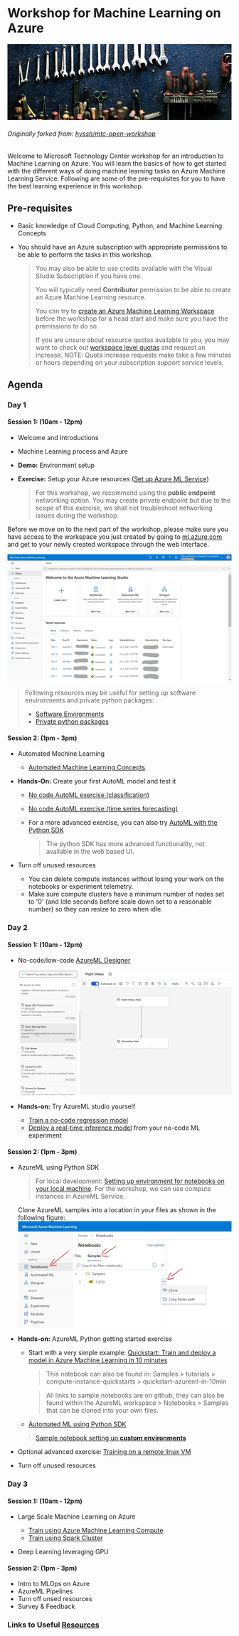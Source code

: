 # Workshop for Machine Learning on Azure

![logo](images/workshop_logo.png)

###### Originally forked from: [hyssh/mtc-open-workshop](https://github.com/hyssh/mtc-open-workshop)

Welcome to Microsoft Technology Center workshop for an introduction to Machine Learning on Azure. You will learn the basics of how to get started with the different ways of doing machine learning tasks on Azure Machine Learning Service.
Following are some of the pre-requisites for you to have the best learning experience in this workshop.

## Pre-requisites

* Basic knowledge of Cloud Computing, Python, and Machine Learning Concepts

* You should have an Azure subscription with appropriate permissions to be able to perform the tasks in this workshop.

    > You may also be able to use credits available with the Visual Studio Subscription if you have one.
    >
    > You will typically need **Contributor** permission to be able to create an Azure Machine Learning resource.
    >
    > You can try to [create an Azure Machine Learning Workspace](https://docs.microsoft.com/en-us/azure/machine-learning/how-to-manage-workspace?tabs=azure-portal) before the workshop for a head start and make sure you have the premissions to do so.
    >
    > If you are unsure about resource quotas available to you, you may want to check out [workspace level quotas](https://docs.microsoft.com/en-us/azure/machine-learning/how-to-manage-quotas#workspace-level-quotas) and request an increase. NOTE: Quota increase requests make take a few minutes or hours depending on your subscription support service levels.

## Agenda

### Day 1

#### Session 1: (10am - 12pm)

* Welcome and Introductions
* Machine Learning process and Azure
* **Demo:** Environment setup
* **Exercise:** Setup your Azure resources ([Set up Azure ML Service](https://docs.microsoft.com/en-us/azure/machine-learning/how-to-manage-workspace?tabs=azure-portal))

  > For this workshop, we recommend using the **public endpoint** networking option. You may create private endpoint but due to the scope of this exercise, we shall not troubleshoot networking issues during the workshop.

Before we move on to the next part of the workshop, please make sure you have access to the workspace you just created by going to [ml.azure.com](ml.azure.com) and get to your newly created workspace through the web interface.

![Sample AML Workspace](images/aml-ws-homescreen.jpg)

> Following resources may be useful for setting up software environments and private python packages:
> * [Software Environments](https://docs.microsoft.com/en-us/azure/machine-learning/how-to-use-environments)
> * [Private python packages](https://docs.microsoft.com/en-us/azure/machine-learning/how-to-use-private-python-packages)

#### Session 2: (1pm - 3pm)

* Automated Machine Learning
  * [Automated Machine Learning Concepts](https://docs.microsoft.com/en-us/azure/machine-learning/concept-automated-ml)

* **Hands-On:** Create your first AutoML model and test it
  * [No code AutoML exercise (classification)](https://docs.microsoft.com/en-us/azure/machine-learning/tutorial-first-experiment-automated-ml)
  * [No code AutoML exercise (time series forecasting)](https://docs.microsoft.com/en-us/azure/machine-learning/tutorial-automated-ml-forecast)
  * For a more advanced exercise, you can also try [AutoML with the Python SDK](https://docs.microsoft.com/en-us/azure/machine-learning/tutorial-auto-train-models)

    > The python SDK has more advanced functionality, not available in the web based UI.

* Turn off unused resources
  * You can delete compute instances without losing your work on the notebooks or experiment telemetry.
  * Make sure compute clusters have a minimum number of nodes set to '0' (and Idle seconds before scale down set to a reasonable number) so they can resize to zero when idle.

### Day 2

#### Session 1: (10am - 12pm)

* No-code/low-code [AzureML Designer](https://docs.microsoft.com/en-us/azure/machine-learning/concept-designer)
  
  ![](images/designer-drag-and-drop.gif)

* **Hands-on:** Try AzureML studio yourself
  * [Train a no-code regression model](https://docs.microsoft.com/en-us/azure/machine-learning/tutorial-designer-automobile-price-train-score)
  * [Deploy a real-time inference model](https://docs.microsoft.com/en-us/azure/machine-learning/tutorial-designer-automobile-price-deploy) from your no-code ML experiment

#### Session 2: (1pm - 3pm)

* AzureML using Python SDK
  > For local development: [Setting up environment for notebooks on your local machine](https://github.com/Azure/MachineLearningNotebooks/blob/master/setup-environment/NBSETUP.md). For the workshop, we can use compute instances in AzureML Service.
  
  Clone AzureML samples into a location in your files as shown in the following figure:
  ![Clone Samples](images/clone-samples.jpg)

* **Hands-on:** AzureML Python getting started exercise

  * Start with a very simple example: [Quickstart: Train and deploy a model in Azure Machine Learning in 10 minutes](https://github.com/Azure/MachineLearningNotebooks/blob/master/tutorials/compute-instance-quickstarts/quickstart-azureml-in-10mins/quickstart-azureml-in-10mins.ipynb)
  
    > This notebook can also be found in: Samples > tutorials > compute-instance-quickstarts > quickstart-azureml-in-10min

    > All links to sample notebooks are on github, they can also be found within the AzureML workspace > Notebooks > Samples that can be cloned into your own files.

  * [Automated ML using Python SDK](https://github.com/Azure/MachineLearningNotebooks/blob/master/how-to-use-azureml/automated-machine-learning/classification-credit-card-fraud/auto-ml-classification-credit-card-fraud.ipynb)

  > [Sample notebook setting up **custom environments**](https://github.com/Azure/MachineLearningNotebooks/blob/master/how-to-use-azureml/training/using-environments/using-environments.ipynb)

* Optional advanced exercise: [Training on a remote linux VM](https://github.com/Azure/MachineLearningNotebooks/blob/master/how-to-use-azureml/training/train-on-remote-vm/train-on-remote-vm.ipynb)

* Turn off unused resources

### Day 3

#### Session 1: (10am - 12pm)

* Large Scale Machine Learning on Azure
  * [Train using Azure Machine Learning Compute](https://github.com/Azure/MachineLearningNotebooks/blob/master/how-to-use-azureml/training/train-on-amlcompute/train-on-amlcompute.ipynb)
  * [Train using Spark Cluster](https://github.com/Azure/MachineLearningNotebooks/blob/master/how-to-use-azureml/training/train-in-spark/train-in-spark.ipynb)

* Deep Learning leveraging GPU

#### Session 2: (1pm - 3pm)

* Intro to MLOps on Azure
* AzureML Pipelines
* Turn off unsed resources
* Survey & Feedback

### Links to Useful [Resources](resources/resources.md)